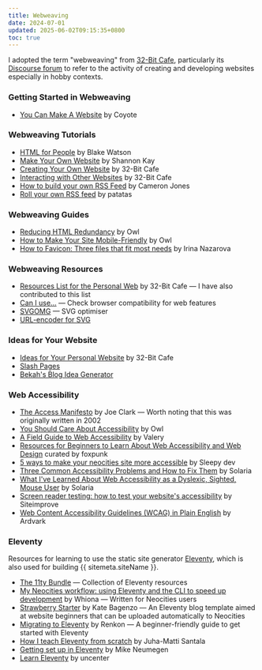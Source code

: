 ```yaml
---
title: Webweaving
date: 2024-07-01
updated: 2025-06-02T09:15:35+0800
toc: true
---
```


I adopted the term "webweaving" from [32-Bit Cafe](https://32bit.cafe/), particularly its [Discourse forum](https://discourse.32bit.cafe/) to refer to the activity of creating and developing websites especially in hobby contexts.

### Getting Started in Webweaving

* [You Can Make A Website](https://osteophage.neocities.org/essays/you-can-make-a-website) by Coyote

### Webweaving Tutorials

* [HTML for People](https://htmlforpeople.com/) by Blake Watson
* [Make Your Own Website](https://web.pixelshannon.com/make/) by Shannon Kay
* [Creating Your Own Website](https://32bit.cafe/cyowebsite/) by 32-Bit Cafe
* [Interacting with Other Websites](https://32bit.cafe/interactingontheweb/) by 32-Bit Cafe
* [How to build your own RSS Feed](https://caffeineandlasers.neocities.org/blogs/rss) by Cameron Jones
* [Roll your own RSS feed](https://thedabbler.patatas.ca/pages/roll_your_own_rss.html) by patatas

### Webweaving Guides

* [Reducing HTML Redundancy](https://owlsroost.xyz/articles/2023-12-23-reducing-html-redundancy.html) by Owl
* [How to Make Your Site Mobile-Friendly](https://owlsroost.xyz/articles/2024-06-24-how-to-make-your-site-mobile-friendly.html) by Owl
* [How to Favicon: Three files that fit most needs](https://evilmartians.com/chronicles/how-to-favicon-in-2021-six-files-that-fit-most-needs) by Irina Nazarova

### Webweaving Resources

* [Resources List for the Personal Web](https://discourse.32bit.cafe/t/resources-list-for-the-personal-web/49) by 32-Bit Cafe — I have also contributed to this list
* [Can I use...](https://caniuse.com/) — Check browser compatibility for web features
* [SVGOMG](https://jakearchibald.github.io/svgomg/) — SVG optimiser
* [URL-encoder for SVG](https://yoksel.github.io/url-encoder/)

### Ideas for Your Website

* [Ideas for Your Personal Website](https://32bit.cafe/websiteideas/) by 32-Bit Cafe
* [Slash Pages](https://slashpages.net/)
* [Bekah's Blog Idea Generator](https://www.thefrugalgamer.net/programming/blogPrompts/)

### Web Accessibility

* [The Access Manifesto](https://joeclark.org/book/sashay/serialization/AccessManifesto.html) by Joe Clark — Worth noting that this was originally written in 2002
* [You Should Care About Accessibility](https://owlsroost.xyz/articles/2023-08-20-you-should-care-about-accessibility.html) by Owl
* [A Field Guide to Web Accessibility](https://theultimatemotherfuckingwebsite.com/) by Valery
* [Resources for Beginners to Learn About Web Accessibility and Web Design](https://www.tumblr.com/foxpunk/700063063948312576/hey-you-yeah-you-with-the-cool-neocities) curated by foxpunk
* [5 ways to make your neocities site more accessible](https://sleepydev.neocities.org/posts/5%20Ways%20to%20make%20your%20Neocities%20site%20more%20accessible) by Sleepy dev
* [Three Common Accessibility Problems and How to Fix Them](https://solaria.neocities.org/beginnersaccessibility) by Solaria
* [What I've Learned About Web Accessibility as a Dyslexic, Sighted, Mouse User](https://solaria.neocities.org/accessibility) by Solaria
* [Screen reader testing: how to test your website's accessibility](https://www.siteimprove.com/glossary/screen-reader-testing/) by Siteimprove
* [Web Content Accessibility Guidelines (WCAG) in Plain English](https://aaardvarkaccessibility.com/wcag-plain-english/) by Ardvark

### Eleventy
Resources for learning to use the static site generator [Eleventy](https://www.11ty.dev/), which is also used for building {{ sitemeta.siteName }}.

* [The 11ty Bundle](https://11tybundle.dev/) — Collection of Eleventy resources
* [My Neocities workflow: using Eleventy and the CLI to speed up development](https://whiona.weblog.lol/2023/10/my-neocities-workflow:-using-eleventy-and-the-cli-to-speed-up-development) by Whiona — Written for Neocities users
* [Strawberry Starter](https://strawberrystarter.neocities.org/) by Kate Bagenzo — An Eleventy blog template aimed at website beginners that can be uploaded automatically to Neocities
* [Migrating to Eleventy](https://renkotsuban.com/posts/2023-11-15-Migrating-to-Eleventy.html) by Renkon — A beginner-friendly guide to get started with Eleventy
* [How I teach Eleventy from scratch](https://hamatti.org/posts/how-i-teach-eleventy-from-scratch/) by Juha-Matti Santala
* [Getting set up in Eleventy](https://cloudcannon.com/tutorials/eleventy-beginner-tutorial/) by Mike Neumegen
* [Learn Eleventy](https://learn-eleventy.pages.dev/) by uncenter
